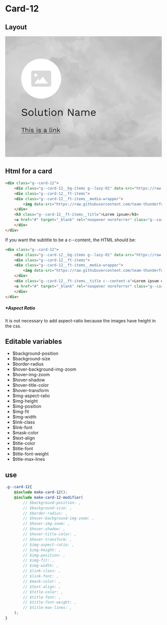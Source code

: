 # Card-12

## Layout

![alt text][card-12]

[card-12]: /src/img/global-components/card/card-12.jpg

## Html for a card

```html
<div class="g--card-12">
    <div class="g--card-12__bg-items g--lazy-01" data-src="https://raw.githubusercontent.com/team-thunderfoot/ui/main/src/img/global-components/bg-placeholder.jpg"></div>
    <div class="g--card-12__ft-items">
    <div class="g--card-12__ft-items__media-wrapper">
        <img data-src="https://raw.githubusercontent.com/team-thunderfoot/ui/main/src/img/global-components/rounded-img-placeholder.png" src="/src/img/global-components/placeholder.jpg" alt="alt text" class="g--card-12__ft-items__media-wrapper__media g--lazy-01">
    </div>
    <h3 class="g--card-12__ft-items__title">Lorem ipsum</h3>
    <a href="#" target="_blank" rel="noopener noreferrer" class="g--card-12__ft-items__link">This is a link</a>
    </div>
</div>
```

If you want the subtitle to be a c--content, the HTML should be:
```html
<div class="g--card-12">
    <div class="g--card-12__bg-items g--lazy-01" data-src="https://raw.githubusercontent.com/team-thunderfoot/ui/main/src/img/global-components/bg-placeholder.jpg"></div>
    <div class="g--card-12__ft-items">
    <div class="g--card-12__ft-items__media-wrapper">
        <img data-src="https://raw.githubusercontent.com/team-thunderfoot/ui/main/src/img/global-components/rounded-img-placeholder.png" src="/src/img/global-components/placeholder.jpg" alt="alt text" class="g--card-12__ft-items__media-wrapper__media g--lazy-01">
    </div>
    <div class="g--card-12__ft-items__title c--content-a">Lorem ipsum dolor sit amet.</div>
    <a href="#" target="_blank" rel="noopener noreferrer" class="g--card-12__ft-items__link">This is a link</a>
    </div>
</div>
```

##### \*Aspect Ratio

It is not necessary to add aspect-ratio because the images have height in the css.

## Editable variables

- $background-position
- $background-size
- $border-radius
- $hover-background-img-zoom
- $hover-img-zoom
- $hover-shadow
- $hover-title-color
- $hover-transform
- $img-aspect-ratio
- $img-height
- $img-position
- $img-fit
- $img-width
- $link-class
- $link-font
- $mask-color
- $text-align
- $title-color
- $title-font
- $title-font-weight
- $title-max-lines

## use

```scss
.g--card-12{
    @include make-card-12();
    @include make-card-12-modifier(
        // $background-position: ,
        // $background-size: ,
        // $border-radius: ,
        // $hover-background-img-zoom: ,
        // $hover-img-zoom: ,
        // $hover-shadow: ,
        // $hover-title-color: ,
        // $hover-transform: ,
        // $img-aspect-ratio: ,
        // $img-height: ,
        // $img-position: ,
        // $img-fit: ,
        // $img-width: ,
        // $link-class: ,
        // $link-font: ,
        // $mask-color: ,
        // $text-align: ,
        // $title-color: ,
        // $title-font: ,
        // $title-font-weight: ,
        // $title-max-lines: ,
    );
}
```
